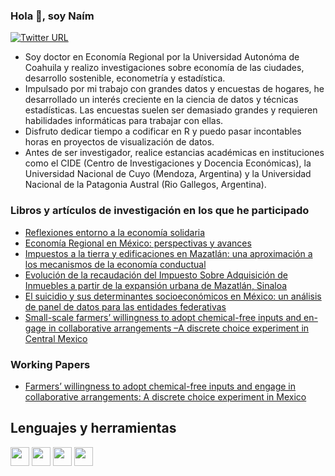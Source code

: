 ### Hola 👋, soy Naím
[![Twitter URL](https://img.shields.io/twitter/url/https/twitter.com/naimmanriquez.svg?style=social&label=Follow%20%40naimmanriquez)](https://twitter.com/naimmanriquez)
<!--
**naimmanriquez/naimmanriquez** is a ✨ _special_ ✨ repository because its `README.md` (this file) appears on your GitHub profile.

Here are some ideas to get you started:

- 🔭 I’m currently working on ...
- 🌱 I’m currently learning ...
- 👯 I’m looking to collaborate on ...
- 🤔 I’m looking for help with ...
- 💬 Ask me about ...
- 📫 How to reach me: ...
- 😄 Pronouns: ...
- ⚡ Fun fact: ...

-->  
* Soy doctor en Economía Regional por la Universidad Autonóma de Coahuila y realizo investigaciones sobre economía de las ciudades, desarrollo sostenible, econometría y estadística.
* Impulsado por mi trabajo con grandes datos y encuestas de hogares, he desarrollado un interés creciente en la ciencia de datos y técnicas estadísticas. Las encuestas suelen ser demasiado grandes y requieren habilidades informáticas para trabajar con ellas. 
* Disfruto dedicar tiempo a codificar en R y puedo pasar incontables horas en proyectos de visualización de datos.
* Antes de ser investigador, realice estancias académicas en instituciones como el CIDE (Centro de Investigaciones y Docencia Económicas), la Universidad Nacional de Cuyo (Mendoza, Argentina) y la Universidad Nacional de la Patagonia Austral (Rio Gallegos, Argentina).

### Libros y artículos de investigación en los que he participado
* [Reflexiones entorno a la economía solidaria](http://www.scielo.org.mx/scielo.php?script=sci_arttext&pid=S2007-91762017000200011)
* [Economía Regional en México: perspectivas y avances](http://www.cise.uadec.mx/downloads/LibrosElectronicos/LibroDCL-EconomiaRegional.pdf)
* [Impuestos a la tierra y edificaciones en Mazatlán: una aproximación a los mecanismos de la economía conductual](http://www.erevistas.uadec.mx/index.php/EE/article/view/16)
* [Evolución de la recaudación del Impuesto Sobre Adquisición de Inmuebles a partir de la expansión urbana de Mazatlán, Sinaloa](https://cimexus.umich.mx/index.php/cim1/article/view/352)
* [El suicidio y sus determinantes socioeconómicos en México: un análisis de panel de datos para las entidades federativas](https://www.researchgate.net/profile/Naim-Manriquez-Garcia/publication/349442993_El_suicidio_y_sus_determinantes_socioeconomicos_en_Mexico_un_analisis_de_panel_de_datos_para_las_entidades_federativas_2010-2015/links/603133cba6fdcc37a83f2585/El-suicidio-y-sus-determinantes-socioeconomicos-en-Mexico-un-analisis-de-panel-de-datos-para-las-entidades-federativas-2010-2015.pdf)
* [Small-scale farmers’ willingness to adopt chemical-free inputs and en-gage in collaborative arrangements –A discrete choice experiment in Central Mexico](https://econoquantum.cucea.udg.mx/index.php/EQ/article/view/7254/6781)


### Working Papers
* [Farmers’ willingness to adopt chemical-free inputs and engage in collaborative arrangements: A discrete choice experiment in Mexico](https://econpapers.repec.org/scripts/search.pf?ft=naim+manriquez)

## Lenguajes y herramientas
<img src="https://upload.wikimedia.org/wikipedia/commons/thumb/1/1b/R_logo.svg/724px-R_logo.svg.png" width="30" height="30"> <img src="https://cdn.icon-icons.com/icons2/2107/PNG/512/file_type_stata_icon_130148.png" width="30" height="30"> <img src="https://diegokoz.github.io/intro_ds_bookdown/img/shiny_logo.png" width="30" height="30"> <img src="https://upload.wikimedia.org/wikipedia/commons/thumb/c/c3/Python-logo-notext.svg/1200px-Python-logo-notext.svg.png" width="30" height="30"> 
